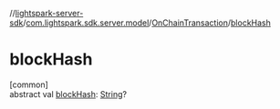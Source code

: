//[lightspark-server-sdk](../../../index.md)/[com.lightspark.sdk.server.model](../index.md)/[OnChainTransaction](index.md)/[blockHash](block-hash.md)

# blockHash

[common]\
abstract val [blockHash](block-hash.md): [String](https://kotlinlang.org/api/latest/jvm/stdlib/kotlin/-string/index.html)?
